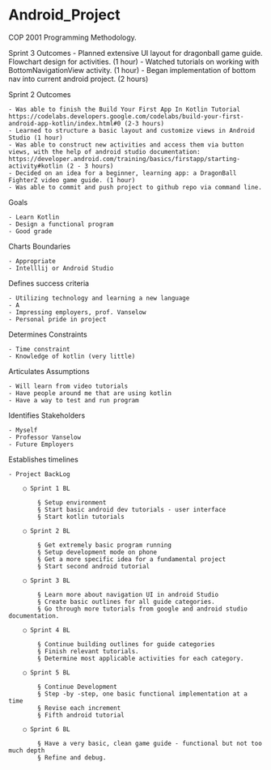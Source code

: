 # Android_Project
COP 2001 Programming Methodology.

Sprint 3 Outcomes
	- Planned extensive UI layout for dragonball game guide. Flowchart design for activities. (1 hour)
	- Watched tutorials on working with BottomNavigationView activity. (1 hour)
	- Began implementation of bottom nav into current android project. (2 hours)

Sprint 2 Outcomes

	- Was able to finish the Build Your First App In Kotlin Tutorial https://codelabs.developers.google.com/codelabs/build-your-first-android-app-kotlin/index.html#0 (2-3 hours)
	- Learned to structure a basic layout and customize views in Android Studio (1 hour)
	- Was able to construct new activities and access them via button views, with the help of android studio documentation: https://developer.android.com/training/basics/firstapp/starting-activity#kotlin (2 - 3 hours)
	- Decided on an idea for a beginner, learning app: a DragonBall FighterZ video game guide. (1 hour)
	- Was able to commit and push project to github repo via command line.

Goals

	- Learn Kotlin
	- Design a functional program
	- Good grade
	
Charts Boundaries

	- Appropriate
	- Intelllij or Android Studio
	
Defines success criteria

	- Utilizing technology and learning a new language
	- A
	- Impressing employers, prof. Vanselow
	- Personal pride in project
	
Determines Constraints

	- Time constraint
	- Knowledge of kotlin (very little)
	
Articulates Assumptions

	- Will learn from video tutorials
	- Have people around me that are using kotlin
	- Have a way to test and run program
	
Identifies Stakeholders

	- Myself
	- Professor Vanselow
	- Future Employers
	
Establishes timelines

	- Project BackLog
	
		○ Sprint 1 BL
		
			§ Setup environment
			§ Start basic android dev tutorials - user interface
			§ Start kotlin tutorials
			
		○ Sprint 2 BL
		
			§ Get extremely basic program running
			§ Setup development mode on phone
			§ Get a more specific idea for a fundamental project
			§ Start second android tutorial
			
		○ Sprint 3 BL
		
			§ Learn more about navigation UI in android Studio
			§ Create basic outlines for all guide categories.
			§ Go through more tutorials from google and android studio documentation.
			
		○ Sprint 4 BL
		
			§ Continue building outlines for guide categories
			§ Finish relevant tutorials. 
			§ Determine most applicable activities for each category.
			
		○ Sprint 5 BL
		
			§ Continue Development
			§ Step -by -step, one basic functional implementation at a time
			§ Revise each increment
			§ Fifth android tutorial
			
		○ Sprint 6 BL
		
			§ Have a very basic, clean game guide - functional but not too much depth
			§ Refine and debug.
